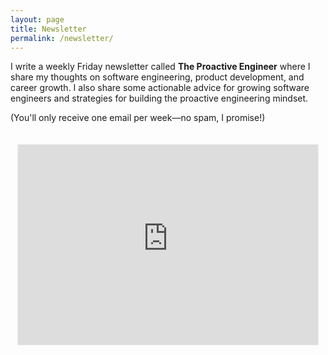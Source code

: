 ```yaml
---
layout: page
title: Newsletter
permalink: /newsletter/
---
```


I write a weekly Friday newsletter called **The Proactive Engineer** where I share my thoughts on software engineering, product development, and career growth. I also share some actionable advice for growing software engineers and strategies for building the proactive engineering mindset.

(You'll only receive one email per week—no spam, I promise!)

<div style="display: flex; justify-content: center; align-items: flex-start; height: 100vh; padding-top: 20px;">
    <iframe src="https://www.newsletter.shehababdelsalam.com/embed" width="480" height="320" style="border:1px solid #EEE; background:white;" frameborder="0" scrolling="no"></iframe>
</div>

